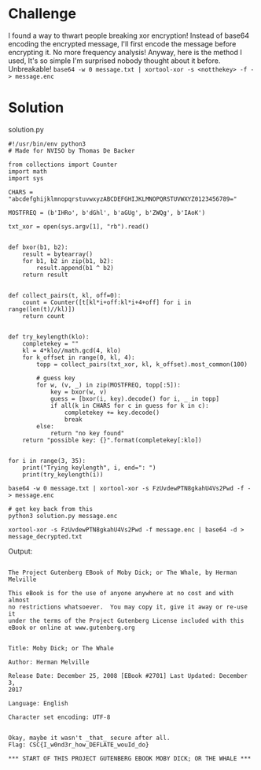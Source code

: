 # Challenge
I found a way to thwart people breaking xor encryption! Instead of base64 encoding the encrypted message, I'll first encode the message before encrypting it. No more frequency analysis! Anyway, here is the method I used, It's so simple I'm surprised nobody thought about it before. Unbreakable!
`base64 -w 0 message.txt | xortool-xor -s <notthekey> -f - > message.enc`


# Solution

solution.py

```
#!/usr/bin/env python3
# Made for NVISO by Thomas De Backer

from collections import Counter
import math
import sys

CHARS = "abcdefghijklmnopqrstuvwxyzABCDEFGHIJKLMNOPQRSTUVWXYZ0123456789="

MOSTFREQ = (b'IHRo', b'dGhl', b'aGUg', b'ZWQg', b'IAoK')

txt_xor = open(sys.argv[1], "rb").read()


def bxor(b1, b2):
    result = bytearray()
    for b1, b2 in zip(b1, b2):
        result.append(b1 ^ b2)
    return result


def collect_pairs(t, kl, off=0):
    count = Counter([t[kl*i+off:kl*i+4+off] for i in range(len(t)//kl)])
    return count


def try_keylength(klo):
    completekey = ""
    kl = 4*klo//math.gcd(4, klo)
    for k_offset in range(0, kl, 4):
        topp = collect_pairs(txt_xor, kl, k_offset).most_common(100)

        # guess key
        for w, (v, _) in zip(MOSTFREQ, topp[:5]):
            key = bxor(w, v)
            guess = [bxor(i, key).decode() for i, _ in topp]
            if all(k in CHARS for c in guess for k in c):
                completekey += key.decode()
                break
        else:
            return "no key found"
    return "possible key: {}".format(completekey[:klo])


for i in range(3, 35):
    print("Trying keylength", i, end=": ")
    print(try_keylength(i))

```

```
base64 -w 0 message.txt | xortool-xor -s FzUvdewPTN8gkahU4Vs2Pwd -f - > message.enc

# get key back from this
python3 solution.py message.enc

xortool-xor -s FzUvdewPTN8gkahU4Vs2Pwd -f message.enc | base64 -d > message_decrypted.txt

```

Output:

```

The Project Gutenberg EBook of Moby Dick; or The Whale, by Herman
Melville

This eBook is for the use of anyone anywhere at no cost and with almost
no restrictions whatsoever.  You may copy it, give it away or re-use it
under the terms of the Project Gutenberg License included with this
eBook or online at www.gutenberg.org


Title: Moby Dick; or The Whale

Author: Herman Melville

Release Date: December 25, 2008 [EBook #2701] Last Updated: December 3,
2017

Language: English

Character set encoding: UTF-8


Okay, maybe it wasn't _that_ secure after all.
Flag: CSC{I_w0nd3r_how_DEFLATE_wouId_do}

*** START OF THIS PROJECT GUTENBERG EBOOK MOBY DICK; OR THE WHALE ***

```
